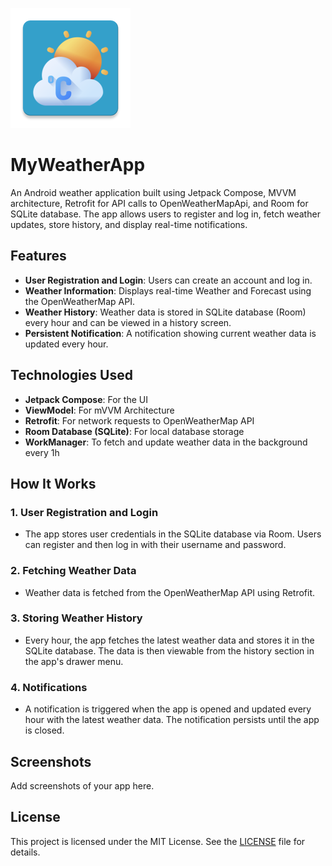 
![Weather App Screenshot](app/src/main/res/mipmap-xxxhdpi/ic_launcher.webp)
# MyWeatherApp

An Android weather application built using Jetpack Compose, MVVM architecture, Retrofit for API calls to OpenWeatherMapApi, and Room for SQLite database. The app allows users to register and log in, fetch weather updates, store history, and display real-time notifications.

## Features

- **User Registration and Login**: Users can create an account and log in.
- **Weather Information**: Displays real-time Weather and Forecast using the OpenWeatherMap API.
- **Weather History**: Weather data is stored in SQLite database (Room) every hour and can be viewed in a history screen.
- **Persistent Notification**: A notification showing current weather data is updated every hour.

## Technologies Used

- **Jetpack Compose**: For the UI
- **ViewModel**: For mVVM Architecture
- **Retrofit**: For network requests to OpenWeatherMap API
- **Room Database (SQLite)**: For local database storage
- **WorkManager**: To fetch and update weather data in the background every 1h

## How It Works

### 1. User Registration and Login
- The app stores user credentials in the SQLite database via Room. Users can register and then log in with their username and password.

### 2. Fetching Weather Data
- Weather data is fetched from the OpenWeatherMap API using Retrofit.

### 3. Storing Weather History
- Every hour, the app fetches the latest weather data and stores it in the SQLite database. The data is then viewable from the history section in the app's drawer menu.

### 4. Notifications
- A notification is triggered when the app is opened and updated every hour with the latest weather data. The notification persists until the app is closed.

## Screenshots

Add screenshots of your app here.


## License

This project is licensed under the MIT License. See the [LICENSE](LICENSE) file for details.

